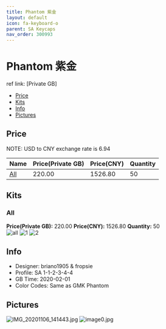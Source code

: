 ```yaml
---
title: Phantom 紫金
layout: default
icon: fa-keyboard-o
parent: SA Keycaps
nav_order: 300993
---
```


# Phantom 紫金

ref link: [Private GB] 
* [Price](#price)  
* [Kits](#kits)  
* [Info](#info)  
* [Pictures](#pictures)  


## Price  

NOTE: USD to CNY exchange rate is 6.94

| Name          | Price(Private GB)    |  Price(CNY) | Quantity |
| ------------- | ------------ |  ---------- | -------- |
|[All](#all)|220.00|1526.80|50|


## Kits  
### All  
**Price(Private GB):** 220.00    **Price(CNY):** 1526.80    **Quantity:** 50  
<img src="{{ 'assets/images/sa-keycaps/phantom/kits_pics/all.png' | relative_url }}" alt="all" class="image featured">
<img src="{{ 'assets/images/sa-keycaps/phantom/kits_pics/1.jpeg' | relative_url }}" alt="1" class="image featured">
<img src="{{ 'assets/images/sa-keycaps/phantom/kits_pics/2.jpeg' | relative_url }}" alt="2" class="image featured">


## Info  
* Designer: briano1905 & fropsie  
* Profile: SA 1-1-2-3-4-4  
* GB Time: 2020-02-01  
* Color Codes: Same as GMK Phantom  

## Pictures  
<img src="{{ 'assets/images/sa-keycaps/phantom/rendering_pics/IMG_20201106_141443.jpg' | relative_url }}" alt="IMG_20201106_141443.jpg" class="image featured">
<img src="{{ 'assets/images/sa-keycaps/phantom/rendering_pics/image0.jpg' | relative_url }}" alt="image0.jpg" class="image featured">
